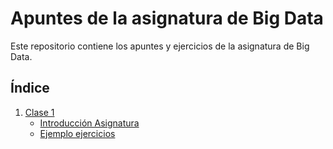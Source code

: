 # Apuntes de la asignatura de Big Data

Este repositorio contiene los apuntes y ejercicios de la asignatura de Big Data.

## Índice

1. [Clase 1](https://github.com/ddc12300/bigdata/tree/main/Clase1)
    - [Introducción Asignatura](https://github.com/ddc12300/bigdata/blob/main/Clase1/Clase1-Introduccion.md)
    - [Ejemplo ejercicios](Clase1-Ejercicios.md)

